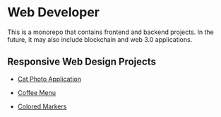 # Web Developer

This is a monorepo that contains frontend and backend projects. In the future, it may also include blockchain and web 3.0 applications.

## Responsive Web Design Projects

- [Cat Photo Application](https://sroopsai.github.io/web_developer/responsive_web_design/catphotoapp/)

- [Coffee Menu](https://sroopsai.github.io/web_developer/responsive_web_design/coffeemenu) 

- [Colored Markers](https://sroopsai.github.io/web_developer/responsive_web_design/coloredmarkers)